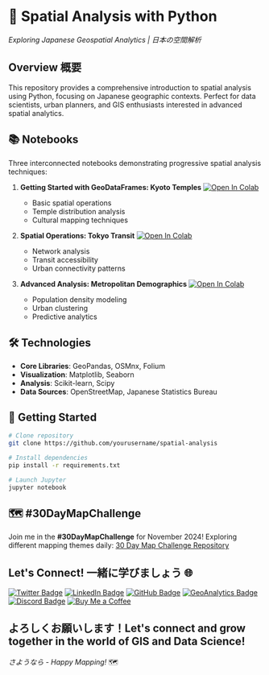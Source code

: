 # 🗾 Spatial Analysis with Python

*Exploring Japanese Geospatial Analytics | 日本の空間解析*

## Overview 概要

This repository provides a comprehensive introduction to spatial analysis using Python, focusing on Japanese geographic contexts. Perfect for data scientists, urban planners, and GIS enthusiasts interested in advanced spatial analytics.

## 📚 Notebooks

Three interconnected notebooks demonstrating progressive spatial analysis techniques:

1. **Getting Started with GeoDataFrames: Kyoto Temples** [![Open In Colab](https://colab.research.google.com/assets/colab-badge.svg)](https://colab.research.google.com/github/oechenique/analytics/blob/main/Notebook/01_getting_started_with_geoDataFrames.ipynb)
   - Basic spatial operations
   - Temple distribution analysis
   - Cultural mapping techniques

2. **Spatial Operations: Tokyo Transit** [![Open In Colab](https://colab.research.google.com/assets/colab-badge.svg)](https://colab.research.google.com/github/oechenique/analytics/blob/main/Notebook/02_spatial_operations_with_geoDataFrames.ipynb)
   - Network analysis
   - Transit accessibility
   - Urban connectivity patterns

3. **Advanced Analysis: Metropolitan Demographics** [![Open In Colab](https://colab.research.google.com/assets/colab-badge.svg)](https://colab.research.google.com/github/oechenique/analytics/blob/main/Notebook/03_advanced_spatial_analysis.ipynb)
   - Population density modeling
   - Urban clustering
   - Predictive analytics

## 🛠️ Technologies

- **Core Libraries**: GeoPandas, OSMnx, Folium
- **Visualization**: Matplotlib, Seaborn
- **Analysis**: Scikit-learn, Scipy
- **Data Sources**: OpenStreetMap, Japanese Statistics Bureau

## 🚀 Getting Started

```bash
# Clone repository
git clone https://github.com/yourusername/spatial-analysis

# Install dependencies
pip install -r requirements.txt

# Launch Jupyter
jupyter notebook
```

## 🗺️ #30DayMapChallenge 
Join me in the **#30DayMapChallenge** for November 2024! Exploring different mapping themes daily:
[30 Day Map Challenge Repository](https://github.com/oechenique/30DayMapChallenge)

## Let's Connect! 一緒に学びましょう 🌐
[![Twitter Badge](https://img.shields.io/badge/-@GastonEchenique-1DA1F2?style=flat&logo=x&logoColor=white&link=https://x.com/GastonEchenique)](https://x.com/GastonEchenique)
[![LinkedIn Badge](https://img.shields.io/badge/-Gastón_Echenique-0A66C2?style=flat&logo=Linkedin&logoColor=white&link=https://www.linkedin.com/in/gaston-echenique/)](https://www.linkedin.com/in/gaston-echenique/)
[![GitHub Badge](https://img.shields.io/badge/-oechenique-333?style=flat&logo=github&logoColor=white&link=https://github.com/oechenique)](https://github.com/oechenique)
[![GeoAnalytics Badge](https://img.shields.io/badge/-GeoAnalytics_Site-2ecc71?style=flat&logo=google-earth&logoColor=white&link=https://oechenique.github.io/geoanalytics/)](https://oechenique.github.io/geoanalytics/)
[![Discord Badge](https://img.shields.io/badge/-Gastón|ガストン-5865F2?style=flat&logo=discord&logoColor=white&link=https://discord.com/users/gastonechenique)](https://discord.com/users/gastonechenique)
[![Buy Me a Coffee](https://img.shields.io/badge/Buy%20Me%20a%20Coffee-FFDD00?style=flat&logo=buy-me-a-coffee&logoColor=black)](https://buymeacoffee.com/rhrqmdyaig)

よろしくお願いします！Let's connect and grow together in the world of GIS and Data Science!
---
*さようなら - Happy Mapping!* 🗺️
